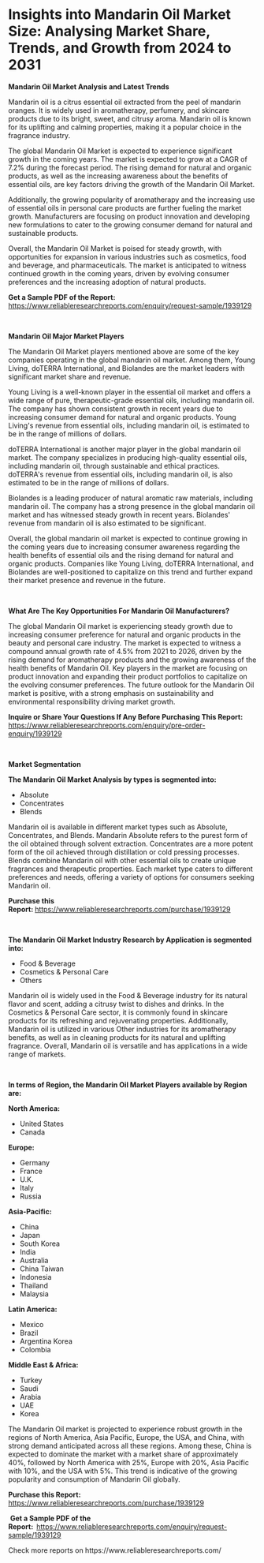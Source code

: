 <p><h1>Insights into Mandarin Oil Market Size: Analysing Market Share, Trends, and Growth from 2024 to 2031</h1></p><p><strong>Mandarin Oil Market Analysis and Latest Trends</strong></p>
<p><p>Mandarin oil is a citrus essential oil extracted from the peel of mandarin oranges. It is widely used in aromatherapy, perfumery, and skincare products due to its bright, sweet, and citrusy aroma. Mandarin oil is known for its uplifting and calming properties, making it a popular choice in the fragrance industry.</p><p>The global Mandarin Oil Market is expected to experience significant growth in the coming years. The market is expected to grow at a CAGR of 7.2% during the forecast period. The rising demand for natural and organic products, as well as the increasing awareness about the benefits of essential oils, are key factors driving the growth of the Mandarin Oil Market.</p><p>Additionally, the growing popularity of aromatherapy and the increasing use of essential oils in personal care products are further fueling the market growth. Manufacturers are focusing on product innovation and developing new formulations to cater to the growing consumer demand for natural and sustainable products.</p><p>Overall, the Mandarin Oil Market is poised for steady growth, with opportunities for expansion in various industries such as cosmetics, food and beverage, and pharmaceuticals. The market is anticipated to witness continued growth in the coming years, driven by evolving consumer preferences and the increasing adoption of natural products.</p></p>
<p><strong>Get a Sample PDF of the Report:&nbsp;</strong> <a href="https://www.reliableresearchreports.com/enquiry/request-sample/1939129">https://www.reliableresearchreports.com/enquiry/request-sample/1939129</a></p>
<p>&nbsp;</p>
<p><strong>Mandarin Oil Major Market Players</strong></p>
<p><p>The Mandarin Oil Market players mentioned above are some of the key companies operating in the global mandarin oil market. Among them, Young Living, doTERRA International, and Biolandes are the market leaders with significant market share and revenue.</p><p>Young Living is a well-known player in the essential oil market and offers a wide range of pure, therapeutic-grade essential oils, including mandarin oil. The company has shown consistent growth in recent years due to increasing consumer demand for natural and organic products. Young Living's revenue from essential oils, including mandarin oil, is estimated to be in the range of millions of dollars.</p><p>doTERRA International is another major player in the global mandarin oil market. The company specializes in producing high-quality essential oils, including mandarin oil, through sustainable and ethical practices. doTERRA's revenue from essential oils, including mandarin oil, is also estimated to be in the range of millions of dollars.</p><p>Biolandes is a leading producer of natural aromatic raw materials, including mandarin oil. The company has a strong presence in the global mandarin oil market and has witnessed steady growth in recent years. Biolandes' revenue from mandarin oil is also estimated to be significant.</p><p>Overall, the global mandarin oil market is expected to continue growing in the coming years due to increasing consumer awareness regarding the health benefits of essential oils and the rising demand for natural and organic products. Companies like Young Living, doTERRA International, and Biolandes are well-positioned to capitalize on this trend and further expand their market presence and revenue in the future.</p></p>
<p>&nbsp;</p>
<p><strong>What Are The Key Opportunities For Mandarin Oil Manufacturers?</strong></p>
<p><p>The global Mandarin Oil market is experiencing steady growth due to increasing consumer preference for natural and organic products in the beauty and personal care industry. The market is expected to witness a compound annual growth rate of 4.5% from 2021 to 2026, driven by the rising demand for aromatherapy products and the growing awareness of the health benefits of Mandarin Oil. Key players in the market are focusing on product innovation and expanding their product portfolios to capitalize on the evolving consumer preferences. The future outlook for the Mandarin Oil market is positive, with a strong emphasis on sustainability and environmental responsibility driving market growth.</p></p>
<p><strong>Inquire or Share Your Questions If Any Before Purchasing This Report:</strong> <a href="https://www.reliableresearchreports.com/enquiry/pre-order-enquiry/1939129">https://www.reliableresearchreports.com/enquiry/pre-order-enquiry/1939129</a></p>
<p>&nbsp;</p>
<p><strong>Market Segmentation</strong></p>
<p><strong>The Mandarin Oil Market Analysis by types is segmented into:</strong></p>
<p><ul><li>Absolute</li><li>Concentrates</li><li>Blends</li></ul></p>
<p><p>Mandarin oil is available in different market types such as Absolute, Concentrates, and Blends. Mandarin Absolute refers to the purest form of the oil obtained through solvent extraction. Concentrates are a more potent form of the oil achieved through distillation or cold pressing processes. Blends combine Mandarin oil with other essential oils to create unique fragrances and therapeutic properties. Each market type caters to different preferences and needs, offering a variety of options for consumers seeking Mandarin oil.</p></p>
<p><strong>Purchase this Report:&nbsp;</strong><a href="https://www.reliableresearchreports.com/purchase/1939129">https://www.reliableresearchreports.com/purchase/1939129</a></p>
<p>&nbsp;</p>
<p><strong>The Mandarin Oil Market Industry Research by Application is segmented into:</strong></p>
<p><ul><li>Food & Beverage</li><li>Cosmetics & Personal Care</li><li>Others</li></ul></p>
<p><p>Mandarin oil is widely used in the Food & Beverage industry for its natural flavor and scent, adding a citrusy twist to dishes and drinks. In the Cosmetics & Personal Care sector, it is commonly found in skincare products for its refreshing and rejuvenating properties. Additionally, Mandarin oil is utilized in various Other industries for its aromatherapy benefits, as well as in cleaning products for its natural and uplifting fragrance. Overall, Mandarin oil is versatile and has applications in a wide range of markets.</p></p>
<p>&nbsp;</p>
<p><strong>In terms of Region, the Mandarin Oil Market Players available by Region are:</strong></p>
<p>
    <p> <strong> North America: </strong>
        <ul>
            <li>United States</li>
            <li>Canada</li>
        </ul>
        </p> 
    <p> <strong> Europe: </strong>
        <ul>
            <li>Germany</li>
            <li>France</li>
            <li>U.K.</li>
            <li>Italy</li>
            <li>Russia</li>
        </ul>
        </p> 
    <p> <strong> Asia-Pacific: </strong>
        <ul>
            <li>China</li>
            <li>Japan</li>
            <li>South Korea</li>
            <li>India</li>
            <li>Australia</li>
            <li>China Taiwan</li>
            <li>Indonesia</li>
            <li>Thailand</li>
            <li>Malaysia</li>
        </ul>
        </p> 
    <p> <strong> Latin America: </strong>
        <ul>
            <li>Mexico</li>
            <li>Brazil</li>
            <li>Argentina Korea</li>
            <li>Colombia</li>
        </ul>
        </p> 
    <p> <strong> Middle East & Africa: </strong>
        <ul>
            <li>Turkey</li>
            <li>Saudi</li>
            <li>Arabia</li>
            <li>UAE</li>
            <li>Korea</li>
        </ul>
    </p>
    </p>
<p><p>The Mandarin Oil market is projected to experience robust growth in the regions of North America, Asia Pacific, Europe, the USA, and China, with strong demand anticipated across all these regions. Among these, China is expected to dominate the market with a market share of approximately 40%, followed by North America with 25%, Europe with 20%, Asia Pacific with 10%, and the USA with 5%. This trend is indicative of the growing popularity and consumption of Mandarin Oil globally.</p></p>
<p><strong>Purchase this Report: </strong><a href="https://www.reliableresearchreports.com/purchase/1939129">https://www.reliableresearchreports.com/purchase/1939129</a></p>
<p>&nbsp;<strong>Get a Sample PDF of the Report:&nbsp;&nbsp;</strong><a href="https://www.reliableresearchreports.com/enquiry/request-sample/1939129">https://www.reliableresearchreports.com/enquiry/request-sample/1939129</a></p>
<p><strong></strong></p>
<p>Check more reports on https://www.reliableresearchreports.com/</p>